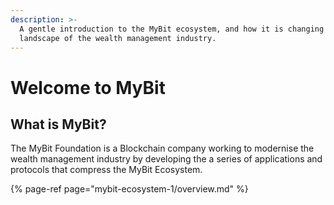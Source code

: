 ```yaml
---
description: >-
  A gentle introduction to the MyBit ecosystem, and how it is changing the
  landscape of the wealth management industry.
---
```


# Welcome to MyBit

## What is MyBit?

The MyBit Foundation is a Blockchain company working to modernise the wealth management industry by developing the a series of applications and protocols that compress the MyBit Ecosystem.

{% page-ref page="mybit-ecosystem-1/overview.md" %}





